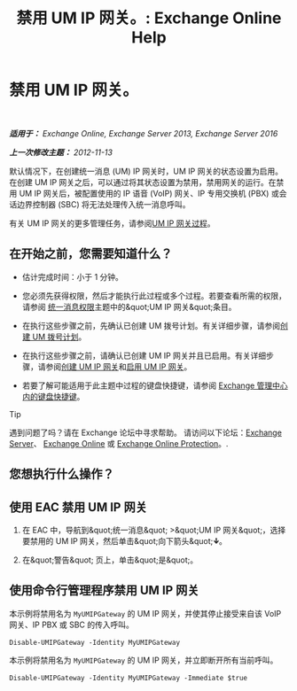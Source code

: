 ﻿---
title: '禁用 UM IP 网关。: Exchange Online Help'
TOCTitle: 禁用 UM IP 网关。
ms:assetid: fe3a8797-1230-49cb-a839-ccec238266b6
ms:mtpsurl: https://technet.microsoft.com/zh-cn/library/Bb125257(v=EXCHG.150)
ms:contentKeyID: 50492053
ms.date: 05/23/2018
mtps_version: v=EXCHG.150
ms.translationtype: MT
---

# 禁用 UM IP 网关。

 

_**适用于：** Exchange Online, Exchange Server 2013, Exchange Server 2016_

_**上一次修改主题：** 2012-11-13_

默认情况下，在创建统一消息 (UM) IP 网关时，UM IP 网关的状态设置为启用。在创建 UM IP 网关之后，可以通过将其状态设置为禁用，禁用网关的运行。在禁用 UM IP 网关后，被配置使用的 IP 语音 (VoIP) 网关、IP 专用交换机 (PBX) 或会话边界控制器 (SBC) 将无法处理传入统一消息呼叫。

有关 UM IP 网关的更多管理任务，请参阅[UM IP 网关过程](um-ip-gateway-procedures-exchange-2013-help.md)。

## 在开始之前，您需要知道什么？

  - 估计完成时间：小于 1 分钟。

  - 您必须先获得权限，然后才能执行此过程或多个过程。若要查看所需的权限，请参阅 [统一消息权限](unified-messaging-permissions-exchange-2013-help.md)主题中的\&quot;UM IP 网关\&quot;条目。

  - 在执行这些步骤之前，先确认已创建 UM 拨号计划。有关详细步骤，请参阅[创建 UM 拨号计划](create-a-um-dial-plan-exchange-2013-help.md)。

  - 在执行这些步骤之前，请确认已创建 UM IP 网关并且已启用。有关详细步骤，请参阅[创建 UM IP 网关](create-a-um-ip-gateway-exchange-2013-help.md)和[启用 UM IP 网关](enable-a-um-ip-gateway-exchange-2013-help.md)。

  - 若要了解可能适用于此主题中过程的键盘快捷键，请参阅 [Exchange 管理中心内的键盘快捷键](keyboard-shortcuts-in-the-exchange-admin-center-exchange-online-protection-help.md)。

> [!TIP]  
> 遇到问题了吗？请在 Exchange 论坛中寻求帮助。 请访问以下论坛：<a href="https://go.microsoft.com/fwlink/p/?linkid=60612">Exchange Server</a>、 <a href="https://go.microsoft.com/fwlink/p/?linkid=267542">Exchange Online</a> 或 <a href="https://go.microsoft.com/fwlink/p/?linkid=285351">Exchange Online Protection</a>。.


## 您想执行什么操作？

## 使用 EAC 禁用 UM IP 网关

1.  在 EAC 中，导航到\&quot;统一消息\&quot; \>\&quot;UM IP 网关\&quot;，选择要禁用的 UM IP 网关，然后单击\&quot;向下箭头\&quot;![向下键图标](images/JJ150576.ef5ca57d-a033-457b-bd92-6361877c33d0(EXCHG.150).gif "向下键图标")。

2.  在\&quot;警告\&quot; 页上，单击\&quot;是\&quot;。

## 使用命令行管理程序禁用 UM IP 网关

本示例将禁用名为 `MyUMIPGateway` 的 UM IP 网关，并使其停止接受来自该 VoIP 网关、IP PBX 或 SBC 的传入呼叫。

    Disable-UMIPGateway -Identity MyUMIPGateway

本示例将禁用名为 `MyUMIPGateway` 的 UM IP 网关，并立即断开所有当前呼叫。

    Disable-UMIPGateway -Identity MyUMIPGateway -Immediate $true

